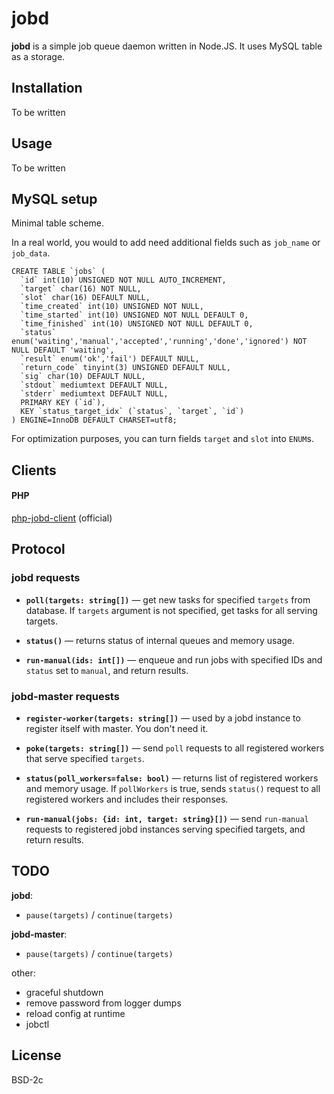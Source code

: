 # jobd

**jobd** is a simple job queue daemon written in Node.JS. It uses MySQL table as
a storage.


## Installation

To be written


## Usage

To be written


## MySQL setup

Minimal table scheme.

In a real world, you would to add need additional fields such as `job_name` or
`job_data`. 

```
CREATE TABLE `jobs` (
  `id` int(10) UNSIGNED NOT NULL AUTO_INCREMENT,
  `target` char(16) NOT NULL,
  `slot` char(16) DEFAULT NULL,
  `time_created` int(10) UNSIGNED NOT NULL,
  `time_started` int(10) UNSIGNED NOT NULL DEFAULT 0,
  `time_finished` int(10) UNSIGNED NOT NULL DEFAULT 0,
  `status` enum('waiting','manual','accepted','running','done','ignored') NOT NULL DEFAULT 'waiting',
  `result` enum('ok','fail') DEFAULT NULL,
  `return_code` tinyint(3) UNSIGNED DEFAULT NULL,
  `sig` char(10) DEFAULT NULL,
  `stdout` mediumtext DEFAULT NULL,
  `stderr` mediumtext DEFAULT NULL,
  PRIMARY KEY (`id`),
  KEY `status_target_idx` (`status`, `target`, `id`)
) ENGINE=InnoDB DEFAULT CHARSET=utf8;
```

For optimization purposes, you can turn fields `target` and `slot` into `ENUM`s.


## Clients

#### PHP

[php-jobd-client](github.com/gch1p/php-jobd-client) (official)

## Protocol

### jobd requests

* **`poll(targets: string[])`** — get new tasks for specified `targets` from database.
  If `targets` argument is not specified, get tasks for all serving targets.
  
* **`status()`** — returns status of internal queues and memory usage.

* **`run-manual(ids: int[])`** — enqueue and run jobs with specified IDs and
  `status` set to `manual`, and return results. 
  

### jobd-master requests

* **`register-worker(targets: string[])`** — used by a jobd instance to register itself
  with master. You don't need it.
  
* **`poke(targets: string[])`** — send `poll` requests to all registered workers that serve
  specified `targets`.
  
* **`status(poll_workers=false: bool)`** — returns list of registered workers and
  memory usage. If `pollWorkers` is true, sends `status()` request to all registered
  workers and includes their responses.

* **`run-manual(jobs: {id: int, target: string}[])`** — send `run-manual`
  requests to registered jobd instances serving specified targets, and return
  results.


## TODO

**jobd**:
- `pause(targets)` / `continue(targets)`

**jobd-master**:
- `pause(targets)` / `continue(targets)`

other:
- graceful shutdown
- remove password from logger dumps
- reload config at runtime
- jobctl

## License

BSD-2c
